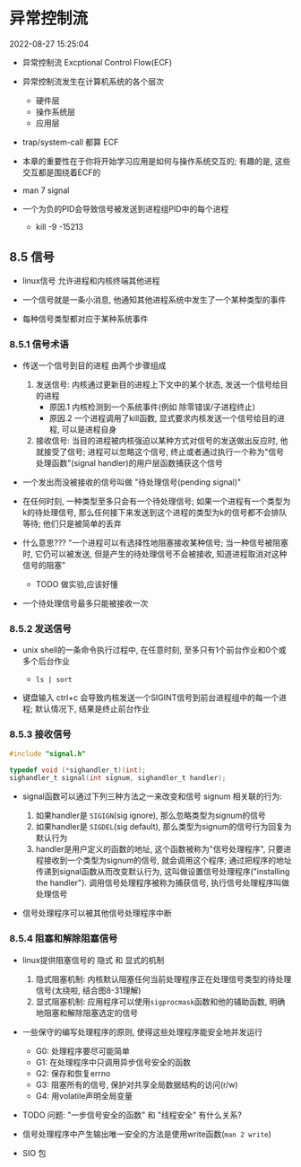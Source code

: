 异常控制流
===============

2022-08-27 15:25:04

+ 异常控制流 Excptional Control Flow(ECF)

+ 异常控制流发生在计算机系统的各个层次
    + 硬件层
    + 操作系统层
    + 应用层

+ trap/system-call 都算 ECF

+ 本章的重要性在于你将开始学习应用是如何与操作系统交互的; 有趣的是, 这些交互都是围绕着ECF的

+ man 7 signal

+ 一个为负的PID会导致信号被发送到进程组PID中的每个进程
    + kill -9 -15213

## 8.5 信号

+ linux信号 允许进程和内核终端其他进程

+ 一个信号就是一条小消息, 他通知其他进程系统中发生了一个某种类型的事件
+ 每种信号类型都对应于某种系统事件


### 8.5.1 信号术语

+ 传送一个信号到目的进程 由两个步骤组成
    1. 发送信号: 内核通过更新目的进程上下文中的某个状态, 发送一个信号给目的进程
        + 原因.1 内核检测到一个系统事件(例如 除零错误/子进程终止)
        + 原因.2 一个进程调用了kill函数, 显式要求内核发送一个信号给目的进程, 可以是进程自身
    2. 接收信号: 当目的进程被内核强迫以某种方式对信号的发送做出反应时, 他就接受了信号; 进程可以忽略这个信号, 终止或者通过执行一个称为"信号处理函数"(signal handler)的用户层函数捕获这个信号

+ 一个发出而没被接收的信号叫做 "待处理信号(pending signal)"
+ 在任何时刻, 一种类型至多只会有一个待处理信号; 如果一个进程有一个类型为k的待处理信号, 那么任何接下来发送到这个进程的类型为k的信号都不会排队等待; 他们只是被简单的丢弃


+ 什么意思??? "一个进程可以有选择性地阻塞接收某种信号; 当一种信号被阻塞时, 它仍可以被发送, 但是产生的待处理信号不会被接收, 知道进程取消对这种信号的阻塞"
    + TODO 做实验,应该好懂

+ 一个待处理信号最多只能被接收一次

### 8.5.2 发送信号

+ unix shell的一条命令执行过程中, 在任意时刻, 至多只有1个前台作业和0个或多个后台作业
    + `ls | sort`

+ 键盘输入 ctrl+c 会导致内核发送一个SIGINT信号到前台进程组中的每一个进程; 默认情况下, 结果是终止前台作业

### 8.5.3 接收信号

```c
#include "signal.h"

typedef void (*sighandler_t)(int);
sighandler_t signal(int signum, sighandler_t handler);
```

+ signal函数可以通过下列三种方法之一来改变和信号 signum 相关联的行为:
    1. 如果handler是 `SIGIGN`(sig ignore), 那么忽略类型为signum的信号
    2. 如果handler是 `SIGDEL`(sig default), 那么类型为signum的信号行为回复为默认行为
    3. handler是用户定义的函数的地址, 这个函数被称为"信号处理程序", 只要进程接收到一个类型为signum的信号, 就会调用这个程序; 通过把程序的地址传递到signal函数从而改变默认行为, 这叫做设置信号处理程序("installing the handler"). 调用信号处理程序被称为捕获信号, 执行信号处理程序叫做处理信号

+ 信号处理程序可以被其他信号处理程序中断

### 8.5.4 阻塞和解除阻塞信号

+ linux提供阻塞信号的 隐式 和 显式的机制
    1. 隐式阻塞机制: 内核默认阻塞任何当前处理程序正在处理信号类型的待处理信号(太绕啦, 结合图8-31理解)
    2. 显式阻塞机制: 应用程序可以使用`sigprocmask`函数和他的辅助函数, 明确地阻塞和解除阻塞选定的信号


+ 一些保守的编写处理程序的原则, 使得这些处理程序能安全地并发运行
    + G0: 处理程序要尽可能简单
    + G1: 在处理程序中只调用异步信号安全的函数
    + G2: 保存和恢复errno
    + G3: 阻塞所有的信号, 保护对共享全局数据结构的访问(r/w)
    + G4: 用volatile声明全局变量

+ TODO 问题: "一步信号安全的函数" 和 "线程安全" 有什么关系?

+ 信号处理程序中产生输出唯一安全的方法是使用write函数(`man 2 write`)

+ SIO 包






